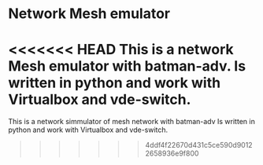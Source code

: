 Network Mesh emulator
=====================

<<<<<<< HEAD
This is a network Mesh emulator with batman-adv. Is written in python and work with Virtualbox and vde-switch.
=======
This is a network simmulator of mesh network with batman-adv
Is written in python and work with Virtualbox and vde-switch.
>>>>>>> 4ddf4f22670d431c5ce590d90122658936e9f800

